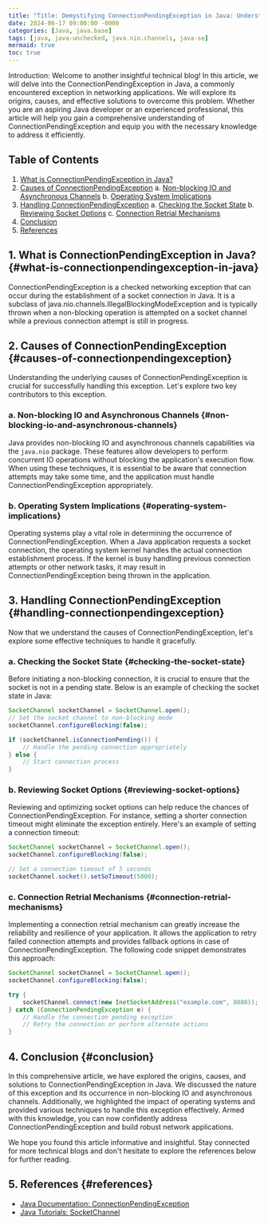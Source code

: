 ```yaml
---
title: "Title: Demystifying ConnectionPendingException in Java: Understanding the Causes and Solutions"
date: 2024-06-17 09:00:00 -0000
categories: [Java, java.base]
tags: [java, java-unchecked, java.nio.channels, java-se]
mermaid: true
toc: true
---
```



Introduction:
Welcome to another insightful technical blog! In this article, we will delve into the ConnectionPendingException in Java, a commonly encountered exception in networking applications. We will explore its origins, causes, and effective solutions to overcome this problem. Whether you are an aspiring Java developer or an experienced professional, this article will help you gain a comprehensive understanding of ConnectionPendingException and equip you with the necessary knowledge to address it efficiently.

## Table of Contents
1. [What is ConnectionPendingException in Java?](#what-is-connectionpendingexception-in-java)
2. [Causes of ConnectionPendingException](#causes-of-connectionpendingexception)
    a. [Non-blocking IO and Asynchronous Channels](#non-blocking-io-and-asynchronous-channels)
    b. [Operating System Implications](#operating-system-implications)
3. [Handling ConnectionPendingException](#handling-connectionpendingexception)
    a. [Checking the Socket State](#checking-the-socket-state)
    b. [Reviewing Socket Options](#reviewing-socket-options)
    c. [Connection Retrial Mechanisms](#connection-retrial-mechanisms)
4. [Conclusion](#conclusion)
5. [References](#references)

## 1. What is ConnectionPendingException in Java? {#what-is-connectionpendingexception-in-java}
ConnectionPendingException is a checked networking exception that can occur during the establishment of a socket connection in Java. It is a subclass of java.nio.channels.IllegalBlockingModeException and is typically thrown when a non-blocking operation is attempted on a socket channel while a previous connection attempt is still in progress.

## 2. Causes of ConnectionPendingException {#causes-of-connectionpendingexception}
Understanding the underlying causes of ConnectionPendingException is crucial for successfully handling this exception. Let's explore two key contributors to this exception.

### a. Non-blocking IO and Asynchronous Channels {#non-blocking-io-and-asynchronous-channels}
Java provides non-blocking IO and asynchronous channels capabilities via the `java.nio` package. These features allow developers to perform concurrent IO operations without blocking the application's execution flow. When using these techniques, it is essential to be aware that connection attempts may take some time, and the application must handle ConnectionPendingException appropriately.

### b. Operating System Implications {#operating-system-implications}
Operating systems play a vital role in determining the occurrence of ConnectionPendingException. When a Java application requests a socket connection, the operating system kernel handles the actual connection establishment process. If the kernel is busy handling previous connection attempts or other network tasks, it may result in ConnectionPendingException being thrown in the application.

## 3. Handling ConnectionPendingException {#handling-connectionpendingexception}
Now that we understand the causes of ConnectionPendingException, let's explore some effective techniques to handle it gracefully.

### a. Checking the Socket State {#checking-the-socket-state}
Before initiating a non-blocking connection, it is crucial to ensure that the socket is not in a pending state. Below is an example of checking the socket state in Java:

```java
SocketChannel socketChannel = SocketChannel.open();
// Set the socket channel to non-blocking mode
socketChannel.configureBlocking(false);

if (socketChannel.isConnectionPending()) {
    // Handle the pending connection appropriately
} else {
    // Start connection process
}
```

### b. Reviewing Socket Options {#reviewing-socket-options}
Reviewing and optimizing socket options can help reduce the chances of ConnectionPendingException. For instance, setting a shorter connection timeout might eliminate the exception entirely. Here's an example of setting a connection timeout:

```java
SocketChannel socketChannel = SocketChannel.open();
socketChannel.configureBlocking(false);

// Set a connection timeout of 5 seconds
socketChannel.socket().setSoTimeout(5000);
```

### c. Connection Retrial Mechanisms {#connection-retrial-mechanisms}
Implementing a connection retrial mechanism can greatly increase the reliability and resilience of your application. It allows the application to retry failed connection attempts and provides fallback options in case of ConnectionPendingException. The following code snippet demonstrates this approach:

```java
SocketChannel socketChannel = SocketChannel.open();
socketChannel.configureBlocking(false);

try {
    socketChannel.connect(new InetSocketAddress("example.com", 8080));
} catch (ConnectionPendingException e) {
    // Handle the connection pending exception
    // Retry the connection or perform alternate actions
}
```

## 4. Conclusion {#conclusion}
In this comprehensive article, we have explored the origins, causes, and solutions to ConnectionPendingException in Java. We discussed the nature of this exception and its occurrence in non-blocking IO and asynchronous channels. Additionally, we highlighted the impact of operating systems and provided various techniques to handle this exception effectively. Armed with this knowledge, you can now confidently address ConnectionPendingException and build robust network applications.

We hope you found this article informative and insightful. Stay connected for more technical blogs and don't hesitate to explore the references below for further reading.

## 5. References {#references}
- [Java Documentation: ConnectionPendingException](http://docs.oracle.com/en/java/javase/11/docs/api/java.base/java/net/ConnectionPendingException.html)
- [Java Tutorials: SocketChannel](https://docs.oracle.com/javase/tutorial/essential/io/channels.html)